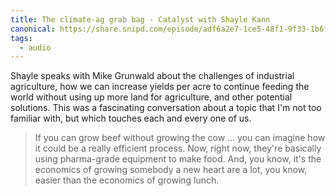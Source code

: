 ```yaml
---
title: The climate-ag grab bag - Catalyst with Shayle Kann
canonical: https://share.snipd.com/episode/adf6a2e7-1ce5-48f1-9f33-1b6f0be457ea
tags:
  - audio
---
```


Shayle speaks with Mike Grunwald about the challenges of industrial agriculture, how we can increase yields per acre to continue feeding the world without using up more land for agriculture, and other potential solutions. This was a fascinating conversation about a topic that I'm not too familiar with, but which touches each and every one of us.

> If you can grow beef without growing the cow ... you can imagine how it could be a really efficient process. Now, right now, they're basically using pharma-grade equipment to make food. And, you know, it's the economics of growing somebody a new heart are a lot, you know, easier than the economics of growing lunch.
